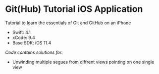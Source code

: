# Git(Hub) Tutorial iOS Application
Tutorial to learn the essentials of Git and GitHub on an iPhone

- Swift: 4.1
- xCode: 9.4
- Base SDK: iOS 11.4

*Code contains solutions for:*
- Unwinding multiple segues from diffrent views pointing on one single view
